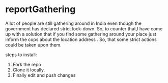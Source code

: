 # reportGathering

A lot of people are still gathering around in India even though the government has declared strict lock-down. So, to counter that,I have come up with a solution that if you find some gathering around your place just inform the cops about the location address . So, that some strict actions could be taken upon them.

steps to install:
1. Fork the repo
2. Clone it locally.
3. Finally edit and push changes
